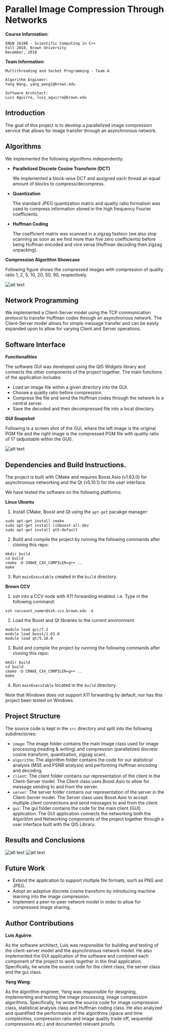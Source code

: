 # Parallel Image Compression Through Networks
**Course Information:**

    ENGN 2610B - Scientific Computing in C++
    Fall 2018, Brown University
    December, 2018

**Team Information:**

    Multithreading and Socket Programming - Team A

    Algorithm Engineer:
    Yang Wang, yang_wang1@brown.edu

    Software Architect:
    Luis Aguirre, luis_aguirre@brown.edu

## Introduction
The goal of this project is to develop a parallelized image compression service that allows for image transfer through an asynchronous network.

## Algorithms
We implemented the following algorithms independently:
- **Parallelized Discrete Cosine Transform (DCT)**

    We implemented a block-wise DCT and assigned each thread an equal amount of blocks to compress/decompress.
- **Quantization**

    The standard JPEG quantization matrix and quality ratio formalism was used to compress information stored in the high frequency Fourier coefficients.
- **Huffman Coding**

    The coefficient matrix was scanned in a zigzag fashion (we also stop scanning as soon as we find more than five zero coefficients) before being Huffman encoded and vice versa (Huffman decoding then zigzag unpacking).

**Compression Algorithm Showcase**  

Following figure shows the compressed images with compression of quality ratio 1, 2, 5, 10, 20, 50, 90, respectively.

![alt text](https://drive.google.com/uc?export=view&id=1mCTFwoP2i-_JYhazqwzel1KjXjQ5uaH6)

## Network Programming
We implemented a Client-Server model using the TCP communication protocol to transfer Huffman codes through an asynchronous network. The Client-Server model allows for simple message transfer and can be easily expanded upon to allow for varying Client and Server operations.

## Software Interface
**Functionalities**

The software GUI was developed using the Qt5 Widgets library and connects the other components of the project together. The main functions of the application includes:
- Load an image file within a given directory into the GUI.
- Choose a quality ratio before compression.
- Compress the file and send the Huffman codes through the network to a central server.
- Save the decoded and then decompressed file into a local directory.

**GUI Snapshot**  

Following is a screen shot of the GUI, where the left image is the original PGM file and the right image is the compressed PGM file with quality ratio of 17 (adjustable within the GUI).

![alt text](https://drive.google.com/uc?export=view&id=1Z7Rzw5FhtaiJNbFLtEGJqIbqc0Bf_4w3)

## Dependencies and Build Instructions.
The project is built with CMake and requires Boost.Asio (v1.63.0) for asynchronous networking and the Qt (v5.10.1) for the user interface.

We have tested the software on the following platforms:

**Linux Ubuntu**
1. Install CMake, Boost and Qt using the `apt-get` pacakge manager:
```
sudo apt-get install cmake
sudo apt-get install libboost-all-dev
sudo apt-get install qt5-default
```
2. Build and compile the project by running the following commands after cloning this repo:
```
mkdir build
cd build
cmake -D CMAKE_CXX_COMPILER=g++ ..
make
```
3. Run `mainExecutable` created in the `build` directory.

**Brown CCV**
1. ssh into a CCV node with X11 forwarding enabled. i.e. Type in the following command:
```
ssh <account_name>@ssh.ccv.brown.edu -X
```
2. Load the Boost and Qt libraries to the current environment.
```
module load gcc/7.2
module load boost/1.63.0
module load qt/5.10.0
```
3. Build and compile the project by running the following commands after cloning this repo:
```
mkdir build
cd build
cmake -D CMAKE_CXX_COMPILER=g++ ..
make
```
4. Run `mainExecutable` located in the `build` directory.

Note that Windows does not support X11 forwarding by default, nor has this project been tested on Windows.

## Project Structure
The source code is kept in the `src` directory and split into the following subdirectories:
- `image`: The image folder contains the main Image class used for image processing (reading & writing) and compression (parallelized discrete cosine transform, quantization, zigzag scan).
- `algorithm`: The algorithm folder contains the code for our statistical analysis (MSE and PSNR analysis) and performing Huffman encoding and decoding.
- `client`: The client folder contains our representation of the client in the Client-Server model. The Client class uses Boost.Asio to allow for message sending to and from the server.
- `server`: The server folder contains our representation of the server in the Client-Server model. The Server class uses Boost.Asio to accept multiple client connections and send messages to and from the client.
- `gui`: The gui folder contains the code for the main client (GUI) application. The GUI application connects the networking both the Algorithm and Networking components of the project together through a user interface built with the Qt5 Library.

## Results and Conclusions
![alt text](https://drive.google.com/uc?export=view&id=1DqggjnUs2U_s_xnAFs_48H2J4W07tjgY)
![alt text](https://drive.google.com/uc?export=view&id=11y0lKNbO_Of_JofPzYjP7nRz6S8czA8P)

## Future Work
- Extend the application to support multiple file formats, such as PNG and JPEG.
- Adopt an adaptive discrete cosine transform by introducing machine learning into the image compression.
- Implement a peer-to-peer network model in order to allow for compressed image sharing.

## Author Contributions
**Luis Aguirre**:

As the software architect, Luis was responsible for building and testing of the client-server model and the asynchronous network model. He also implemented the GUI application of the software and combined each component of the project to work together in the final application. Specifically, he wrote the source code for the client class, the server class and the gui class.

**Yang Wang**:

As the algorithm engineer, Yang was responsible for designing, implementing and testing the image processing, image compression algorithms. Specifically, he wrote the source code for image compression class, statistical analysis class and Huffman coding class. He also analyzed and quantified the performance of the algorithms (space and time complexities, compression ratio and image quality trade off, sequential compressions etc.) and documented relevant proofs.
